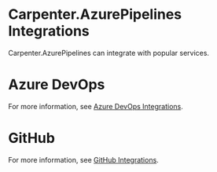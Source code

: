 # Carpenter.AzurePipelines Integrations

Carpenter.AzurePipelines can integrate with popular services.

# Azure DevOps

For more information, see [Azure DevOps Integrations](integrations/azure-devops.md).

# GitHub

For more information, see [GitHub Integrations](integrations/github.md).
